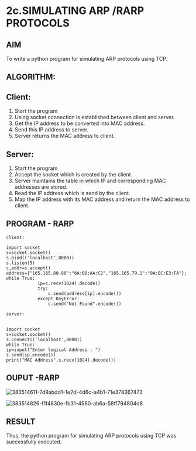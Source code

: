 # 2c.SIMULATING ARP /RARP PROTOCOLS
## AIM
To write a python program for simulating ARP protocols using TCP.
## ALGORITHM:
## Client:
1. Start the program
2. Using socket connection is established between client and server.
3. Get the IP address to be converted into MAC address.
4. Send this IP address to server.
5. Server returns the MAC address to client.
## Server:
1. Start the program
2. Accept the socket which is created by the client.
3. Server maintains the table in which IP and corresponding MAC addresses are
stored.
4. Read the IP address which is send by the client.
5. Map the IP address with its MAC address and return the MAC address to client.
## PROGRAM - RARP
```
client:

import socket 
s=socket.socket() 
s.bind(('localhost',8000)) 
s.listen(5) 
c,addr=s.accept() 
address={"165.165.80.80":"6A:08:AA:C2","165.165.79.1":"8A:BC:E3:FA"}; 
while True: 
            ip=c.recv(1024).decode() 
            try: 
                c.send(address[ip].encode()) 
            except KeyError: 
                c.send("Not Found".encode())

server:


import socket 
s=socket.socket() 
s.connect(('localhost',8000)) 
while True: 
ip=input("Enter logical Address : ") 
s.send(ip.encode())
print("MAC Address",s.recv(1024).decode())
```
## OUPUT -RARP
![383514611-7d9abdd1-1e2d-4d6c-a4b1-71e378367473](https://github.com/user-attachments/assets/7b00c5dd-b4da-4627-82df-46ebebcc904c)

![383514826-f1f4830e-fb31-4580-ab6a-58ff794804d8](https://github.com/user-attachments/assets/0258f8f5-7116-4ad8-9126-8f86c6ee0254)

## RESULT
Thus, the python program for simulating ARP protocols using TCP was successfully 
executed.
